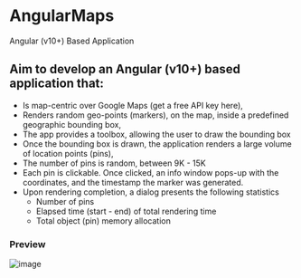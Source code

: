 # AngularMaps
Angular (v10+) Based Application

## Aim to develop an Angular (v10+) based application that:
- Is map-centric over Google Maps (get a free API key here),
- Renders random geo-points (markers), on the map, inside a predefined geographic bounding box,
- The app provides a toolbox, allowing the user to draw the bounding box
- Once the bounding box is drawn, the application renders a large volume of location points (pins),
- The number of pins is random, between 9K - 15K
- Each pin is clickable. Once clicked, an info window pops-up with the coordinates, and the timestamp the marker was generated.
- Upon rendering completion, a dialog presents the following statistics
    - Number of pins
    - Elapsed time (start - end) of total rendering time
    - Total object (pin) memory allocation
### Preview 
![image](https://user-images.githubusercontent.com/38107797/175245235-0b8fcdab-755d-48ad-ac95-ff6ef7e5f3a6.png)
